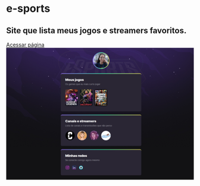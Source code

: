 # e-sports
## Site que lista meus jogos e streamers favoritos.
[Acessar página](https://malucosta.github.io/e-sports/)
![preview](./assets/preview.png)